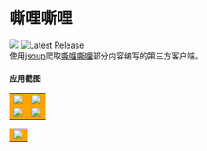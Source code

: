 # 嘶哩嘶哩 
![](https://img.shields.io/badge/Android-5.0%20or%20above-brightgreen.svg) 
[![Latest Release](https://img.shields.io/github/release/670848654/Silisili.svg)](../../releases)  
使用[jsoup](https://github.com/jhy/jsoup)爬取[嘶哩嘶哩](http://www.silisili.me/)部分内容编写的第三方客户端。  

#### 应用截图
<table>
<tr>
<td bgcolor=orange><img src="https://raw.githubusercontent.com/670848654/Silisili/master/Screenshots/Screenshot_20200224-101306.jpg"/></td>
<td bgcolor=orange><img src="https://raw.githubusercontent.com/670848654/Silisili/master/Screenshots/Screenshot_20200224-101312.jpg"/></td>
</tr>
<tr>
<td bgcolor=orange><img src="https://raw.githubusercontent.com/670848654/Silisili/master/Screenshots/Screenshot_20200224-101418.jpg"/></td>
<td bgcolor=orange><img src="https://raw.githubusercontent.com/670848654/Silisili/master/Screenshots/Screenshot_20200224-101410"/></td>
</tr>
</table>
<table>
<tr>
<td bgcolor=orange><img src="https://raw.githubusercontent.com/670848654/Silisili/master/Screenshots/Screenshot_20200224-101438.jpg"/></td>
</tr>
</table>

